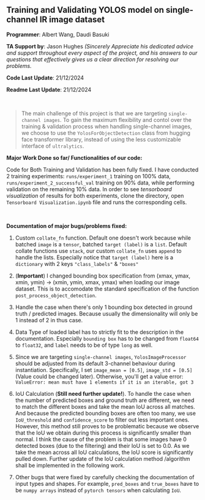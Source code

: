 ## Training and Validating YOLOS model on single-channel IR image dataset

**Programmer**: Albert Wang, Daudi Basuki

**TA Support by**: Jason Hughes *(Sincerely Appreciate his dedicated advice and support throughout every aspect of the project, and his answers to our questions that effectively gives us a clear direction for resolving our problems.*

**Code Last Update**: 21/12/2024

**Readme Last Update**: 21/12/2024

<br>

> The main challenge of this project is that we are targeting `single-channel images`. To gain the maximum flexibility and contol over the training & validation process when handling single-channel images, we choose to use the `YolosForObjectDetection` class from hugging face transformer library, instead of using the less customizable interface of `ultralytics`.  

**Major Work Done so far/ Functionalities of our code:**

Code for Both Training and Validation has been fully fixed. I have conducted 2 training experiments: `runs/experiment_1` training on 100% data, `runs/experiment_2_successful_val` training on 90% data, while performing validation on the remaining 10% data. In order to see *tensorboard visualization* of results for both experiments, clone the directory, open `Tensorboard Visualization.ipynb` file and runs the corresponding cells.

<br>

**Documentation of major bugs/problems fixed:**

1. Custom `collate_fn` function. Default one doesn't work because while batched `image` is a `tensor`, batched `target (label)` is a `list`. Default collate functions use `stack`, our custom `collate_fn` uses `append` to handle the lists. Especially notice that `target (label)` here is a `dictionary` with 2 keys `"class_labels"` & `"boxes"`

2. (**Important**) I changed bounding box specification from (xmax, ymax, xmin, ymin) -> (xmin, ymin, xmax, ymax) when loading our image dataset. This is to accomodate the standard specification of the function `post_process_object_detection`.

3. Handle the case when there's only 1 bounding box detected in ground truth / predicted images. Because usually the dimensionality will only be 1 instead of 2 in thus case.

4. Data Type of loaded label has to strictly fit to the description in the documentation. Especially `bounding box` has to be changed from `float64` to `float32`, and `label` needs to be of type `long` as well.

5. Since we are targeting `single-channel images`, `YolosImageProcessor` should be adjusted from its default 3-channel behaviour during instantiation. Specifically, I set `image_mean = [0.5]`, `image_std = [0.5]` (Value could be changed later). Otherwise, you'll get a value error: `ValueError: mean must have 1 elements if it is an iterable, got 3`

6. IoU Calculation (**Still need further update!**). To handle the case when the number of predicted boxes and ground truth are different, we need to match the different boxes and take the mean IoU across all matches. And because the predicted bounding boxes are often too many, we use `IoU_threshold` and `confidence_score` to filter out less important ones. However, this method still proves to be problematic because we observe that the IoU we obtain during this process is significantly smaller than normal. I think the cause of the problem is that some images have 0 detected boxes (due to the filtering) and their IoU is set to 0.0. As we take the mean across all IoU calculations, the IoU score is significantly pulled down. Further update of the IoU calculation method /algorithm shall be implemented in the following work.

7. Other bugs that were fixed by carefully checking the documentation of input types and shapes. For example, `pred_boxes` and `true_boxes` have to be `numpy arrays` instead of `pytorch tensors` when calculating `IoU`. 

